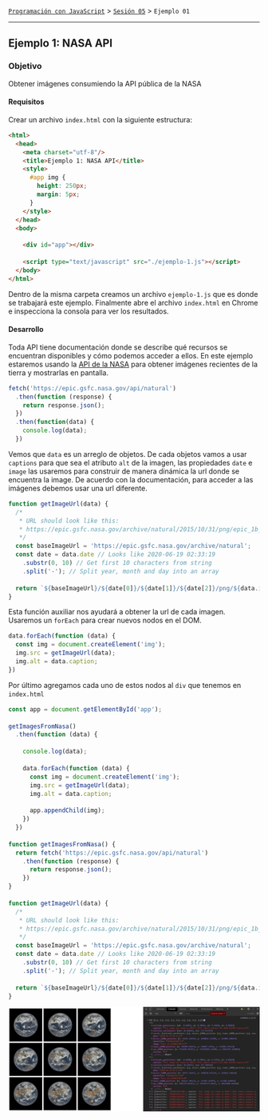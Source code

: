 [`Programación con JavaScript`](../../Readme.md) > [`Sesión 05`](../Readme.md) > `Ejemplo 01`

---

## Ejemplo 1: NASA API

### Objetivo

Obtener imágenes consumiendo la API pública de la NASA

#### Requisitos

Crear un archivo `index.html` con la siguiente estructura:

```html
<html>
  <head>
    <meta charset="utf-8"/>
    <title>Ejemplo 1: NASA API</title>
    <style>
      #app img {
        height: 250px;
        margin: 5px;
      }
    </style>
  </head>
  <body>

    <div id="app"></div>

    <script type="text/javascript" src="./ejemplo-1.js"></script>
  </body>
</html>
```

Dentro de la misma carpeta creamos un archivo `ejemplo-1.js` que es donde
se trabajará este ejemplo. Finalmente abre el archivo `index.html`
en Chrome e inspecciona la consola para ver los resultados.

#### Desarrollo

Toda API tiene documentación donde se describe qué recursos se encuentran disponibles y cómo podemos acceder a ellos. En
este ejemplo estaremos usando la <a target="_blank" href="https://epic.gsfc.nasa.gov/about/api">API de la NASA<a/> para
obtener imágenes recientes de la tierra y mostrarlas en pantalla.

```javascript
fetch('https://epic.gsfc.nasa.gov/api/natural')
  .then(function (response) {
    return response.json();
  })
  .then(function(data) {
    console.log(data);
  })
```

Vemos que `data` es un arreglo de objetos. De cada objetos vamos a usar `captions` para que sea el atributo `alt` de la
imagen, las propiedades `date` e `image` las usaremos para construir de manera dinámica la url donde se encuentra la
image. De acuerdo con la documentación, para acceder a las imágenes debemos usar una url diferente.

```javascript
function getImageUrl(data) {
  /*
   * URL should look like this:
   * https://epic.gsfc.nasa.gov/archive/natural/2015/10/31/png/epic_1b_20151031074844.png
   */
  const baseImageUrl = 'https://epic.gsfc.nasa.gov/archive/natural';
  const date = data.date // Looks like 2020-06-19 02:33:19
    .substr(0, 10) // Get first 10 characters from string
    .split('-'); // Split year, month and day into an array

  return `${baseImageUrl}/${date[0]}/${date[1]}/${date[2]}/png/${data.image}.png`;
}
```

Esta función auxiliar nos ayudará a obtener la url de cada imagen. Usaremos un `forEach` para crear nuevos nodos en el
DOM.

```javascript
data.forEach(function (data) {
  const img = document.createElement('img');
  img.src = getImageUrl(data);
  img.alt = data.caption;
})
```

Por último agregamos cada uno de estos nodos al `div` que tenemos en `index.html`

```javascript
const app = document.getElementById('app');

getImagesFromNasa()
  .then(function (data) {

    console.log(data);

    data.forEach(function (data) {
      const img = document.createElement('img');
      img.src = getImageUrl(data);
      img.alt = data.caption;

      app.appendChild(img);
    })
  })

function getImagesFromNasa() {
  return fetch('https://epic.gsfc.nasa.gov/api/natural')
    .then(function (response) {
      return response.json();
    })
}

function getImageUrl(data) {
  /*
   * URL should look like this:
   * https://epic.gsfc.nasa.gov/archive/natural/2015/10/31/png/epic_1b_20151031074844.png
   */
  const baseImageUrl = 'https://epic.gsfc.nasa.gov/archive/natural';
  const date = data.date // Looks like 2020-06-19 02:33:19
    .substr(0, 10) // Get first 10 characters from string
    .split('-'); // Split year, month and day into an array

  return `${baseImageUrl}/${date[0]}/${date[1]}/${date[2]}/png/${data.image}.png`;
}
```

![NASA API](./assets/nasa-api.png)
